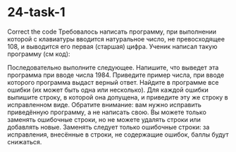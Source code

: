 # 24-task-1
Correct the code
 Требовалось написать программу, при выполнении которой с клавиатуры
 вводится натуральное число, не превосходящее 108, и выводится его первая
 (старшая) цифра. Ученик написал такую программу (см код):
 
 Последовательно выполните следующее.
Напишите, что выведет эта программа при вводе числа 1984.
Приведите пример числа, при вводе которого программа выдаст
верный ответ.
Найдите в программе все ошибки (их может быть одна или
несколько).
Для каждой ошибки выпишите строку, в которой она допущена, и
приведите эту же строку в исправленном виде.
Обратите внимание: вам нужно исправить приведённую программу, а не написать свою. Вы можете только заменять ошибочные строки, но не можете удалять строки или добавлять новые. Заменять следует только ошибочные строки: за исправления, внесённые в строки, не содержащие ошибок, баллы будут снижаться.
